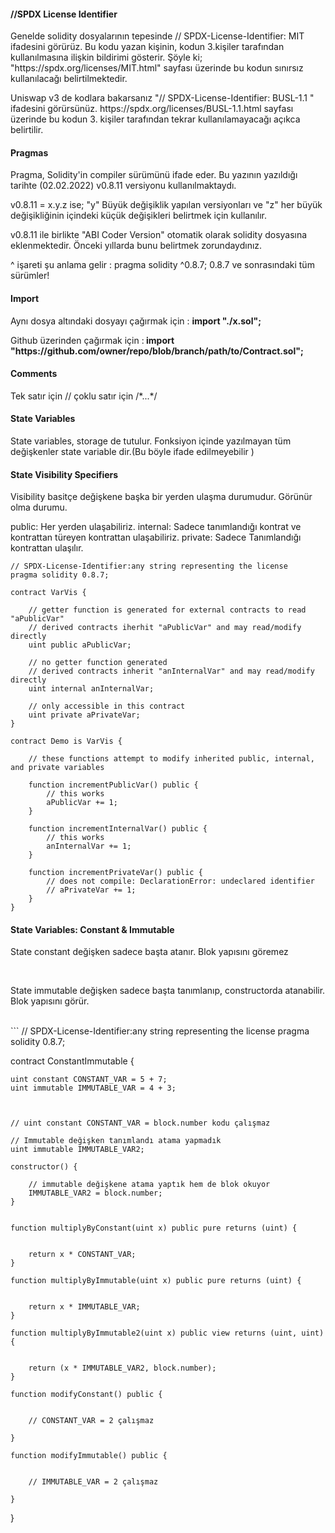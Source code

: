 <h4>//SPDX License Identifier</h4>
<p>Genelde  solidity dosyalarının tepesinde // SPDX-License-Identifier: MIT  ifadesini görürüz. Bu kodu yazan kişinin, kodun 3.kişiler tarafından
kullanılmasına ilişkin bildirimi gösterir. Şöyle ki; "https://spdx.org/licenses/MIT.html" sayfası üzerinde bu kodun sınırsız kullanılacağı belirtilmektedir.</p>
<p>Uniswap v3 de kodlara bakarsanız "// SPDX-License-Identifier: BUSL-1.1 " ifadesini görürsünüz. https://spdx.org/licenses/BUSL-1.1.html sayfası üzerinde bu kodun 3. kişiler tarafından
tekrar kullanılamayacağı açıkca belirtilir.</p>

<h4>Pragmas</h4>
<p>Pragma, Solidity'in compiler sürümünü ifade eder. Bu yazının yazıldığı tarihte (02.02.2022) v0.8.11 versiyonu kullanılmaktaydı.</p>
<p> v0.8.11 = x.y.z ise; "y" Büyük değişiklik yapılan versiyonları ve "z" her büyük değişikliğinin içindeki küçük değişikleri belirtmek için kullanılır.</p>
<p> v0.8.11 ile birlikte "ABI Coder Version" otomatik olarak solidity dosyasına eklenmektedir. Önceki yıllarda bunu belirtmek zorundaydınız.</p>
<p> ^ işareti şu anlama gelir : pragma solidity ^0.8.7; 0.8.7 ve sonrasındaki tüm sürümler! </p>

<h4>Import</h4>
<p> Aynı dosya altındaki dosyayı çağırmak için :  <b>import "./x.sol";</b> </p>
<p> Github üzerinden çağırmak için :<b> import "https://github.com/owner/repo/blob/branch/path/to/Contract.sol";</b></p>

<h4>Comments</h4>
<p>Tek satır için // çoklu satır için /*...*/  </p>

<h4>State Variables</h4>
<p>State variables, storage de tutulur. Fonksiyon içinde yazılmayan tüm değişkenler state variable dir.(Bu böyle ifade edilmeyebilir )</p>

<h4> State Visibility Specifiers</h4>
Visibility basitçe değişkene başka bir yerden ulaşma durumudur. Görünür olma durumu.

public: Her yerden ulaşabiliriz.
internal: Sadece tanımlandığı kontrat ve kontrattan türeyen kontrattan ulaşabiliriz.
private: Sadece Tanımlandığı kontrattan ulaşılır.

```
// SPDX-License-Identifier:any string representing the license
pragma solidity 0.8.7;

contract VarVis {

    // getter function is generated for external contracts to read "aPublicVar"
    // derived contracts iherhit "aPublicVar" and may read/modify directly
    uint public aPublicVar;

    // no getter function generated
    // derived contracts inherit "anInternalVar" and may read/modify directly
    uint internal anInternalVar;

    // only accessible in this contract
    uint private aPrivateVar;
}

contract Demo is VarVis {

    // these functions attempt to modify inherited public, internal, and private variables

    function incrementPublicVar() public {
        // this works
        aPublicVar += 1;
    }

    function incrementInternalVar() public {
        // this works
        anInternalVar += 1;
    }

    function incrementPrivateVar() public {
        // does not compile: DeclarationError: undeclared identifier
        // aPrivateVar += 1;
    }
}
```

<h4>State Variables: Constant & Immutable </h4>
<p>State constant değişken sadece başta atanır. Blok yapısını göremez</p>
<br>
<p>State immutable değişken sadece başta tanımlanıp, constructorda atanabilir. Blok yapısını görür.</p>
<br>
```
// SPDX-License-Identifier:any string representing the license
pragma solidity 0.8.7;

contract ConstantImmutable {

   
    uint constant CONSTANT_VAR = 5 + 7;
    uint immutable IMMUTABLE_VAR = 4 + 3;

   

    // uint constant CONSTANT_VAR = block.number kodu çalışmaz
    
    // Immutable değişken tanımlandı atama yapmadık
    uint immutable IMMUTABLE_VAR2;

    constructor() {

        // immutable değişkene atama yaptık hem de blok okuyor
        IMMUTABLE_VAR2 = block.number;
    }


    function multiplyByConstant(uint x) public pure returns (uint) {

      
        return x * CONSTANT_VAR;
    }

    function multiplyByImmutable(uint x) public pure returns (uint) {

      
        return x * IMMUTABLE_VAR;
    }

    function multiplyByImmutable2(uint x) public view returns (uint, uint) {

       
        return (x * IMMUTABLE_VAR2, block.number);
    }

    function modifyConstant() public {

       
        // CONSTANT_VAR = 2 çalışmaz
      
    }

    function modifyImmutable() public {

     
        // IMMUTABLE_VAR = 2 çalışmaz
      
    }
}
```
